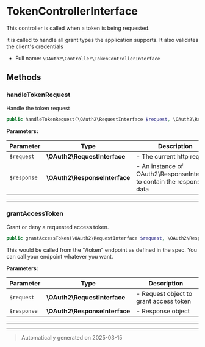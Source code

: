 
# TokenControllerInterface

This controller is called when a token is being requested.

it is called to handle all grant types the application supports.
It also validates the client's credentials

* Full name: `\OAuth2\Controller\TokenControllerInterface`



## Methods


### handleTokenRequest

Handle the token request

```php
public handleTokenRequest(\OAuth2\RequestInterface $request, \OAuth2\ResponseInterface $response): mixed
```








**Parameters:**

| Parameter | Type | Description |
|-----------|------|-------------|
| `$request` | **\OAuth2\RequestInterface** | - The current http request |
| `$response` | **\OAuth2\ResponseInterface** | - An instance of OAuth2\ResponseInterface to contain the response data |





***

### grantAccessToken

Grant or deny a requested access token.

```php
public grantAccessToken(\OAuth2\RequestInterface $request, \OAuth2\ResponseInterface $response): mixed
```

This would be called from the "/token" endpoint as defined in the spec.
You can call your endpoint whatever you want.






**Parameters:**

| Parameter | Type | Description |
|-----------|------|-------------|
| `$request` | **\OAuth2\RequestInterface** | - Request object to grant access token |
| `$response` | **\OAuth2\ResponseInterface** | - Response object |





***


***
> Automatically generated on 2025-03-15
